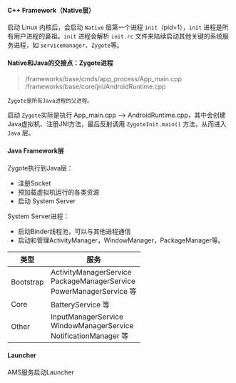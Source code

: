 #### C++ Framework（Native层）
启动 Linux 内核后，会启动 `Native` 层第一个进程 `init`（pid=1），`init` 进程是所有用户进程的鼻祖。`init` 进程会解析 `init.rc` 文件来陆续启动其他关键的系统服务进程，如 `servicemanager`、`Zygote`等。

#### Native和Java的交接点：Zygote进程
> /frameworks/base/cmds/app_process/App_main.cpp
> /frameworks/base/core/jni/AndroidRuntime.cpp

`Zygote是所有Java进程的父进程。`

启动 `Zygote`实际是执行 App_main.cpp --> AndroidRuntime.cpp，其中会创建Java虚拟机、注册JNI方法，最后反射调用 `ZygoteInit.main()` 方法，从而进入 `Java` 层。

#### Java Framework层
Zygote执行到Java层：
* 注册Socket
* 预加载虚拟机运行的各类资源
* 启动 System Server


System Server进程：
* 启动Binder线程池，可以与其他进程通信
* 启动和管理ActivityManager，WindowManager，PackageManager等。

| 类型 | 服务 |
| --- | --- |
| Bootstrap | ActivityManagerService<br/>PackageManagerService<br/>PowerManagerService 等 |
| Core | BatteryService 等|
| Other | InputManagerService<br/>WindowManagerService<br/>NotificationManager 等|

#### Launcher
AMS服务启动Launcher